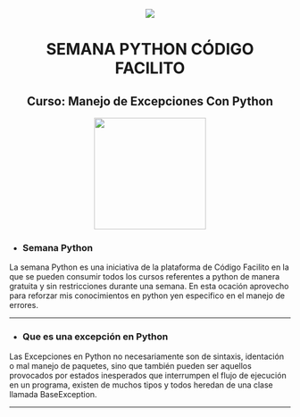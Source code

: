 
<p align="center">
  <img src="https://codigofacilito.com/assets/logo-cbf2a784ebee5d642aa7b8182df3e388d4feba0a23577eed1d2747fa05861f73.png">
</p>

<h1 align="center"> SEMANA PYTHON CÓDIGO FACILITO </h1>

<h2 align="center"> Curso: Manejo de Excepciones Con Python </h2>

<p align="center">
  <img src="https://cdn4.iconfinder.com/data/icons/logos-and-brands/512/267_Python_logo-512.png" width="200">
</p>

* ### Semana Python

<p>
  La semana Python es una iniciativa de la plataforma de Código Facilito en la que se pueden consumir todos los cursos referentes a python de manera 
  gratuita y sin restricciones durante una semana. En esta ocación aprovecho para reforzar mis conocimientos en python yen especifico en el manejo de errores.
</p>

<hr>

* ### Que es una excepción en Python

<p>
  Las Excepciones en Python no necesariamente son de sintaxis, identación o mal manejo de paquetes, sino que también pueden ser aquellos provocados por estados
  inesperados que interrumpen el flujo de ejecución en un programa, existen de muchos tipos y todos heredan de una clase llamada BaseException.
</p>

<hr>

<p>
  
</p>
